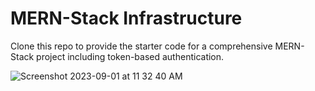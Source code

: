 # MERN-Stack Infrastructure

Clone this repo to provide the starter code for a comprehensive MERN-Stack project including token-based authentication.

![Screenshot 2023-09-01 at 11 32 40 AM](https://github.com/caseystell/mern-infrastructure/assets/135870438/61d65cf5-8b3c-4b33-a645-fa69c5ecf844)

